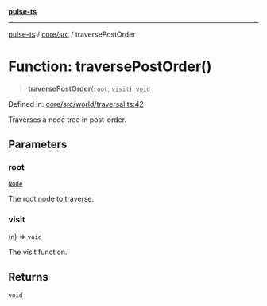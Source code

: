 [**pulse-ts**](../../../README.md)

***

[pulse-ts](../../../README.md) / [core/src](../README.md) / traversePostOrder

# Function: traversePostOrder()

> **traversePostOrder**(`root`, `visit`): `void`

Defined in: [core/src/world/traversal.ts:42](https://github.com/jlehett/pulse-ts/blob/95f7e0ab0aafbcd2aad691251c554317b3dfe19c/packages/core/src/world/traversal.ts#L42)

Traverses a node tree in post-order.

## Parameters

### root

[`Node`](../classes/Node.md)

The root node to traverse.

### visit

(`n`) => `void`

The visit function.

## Returns

`void`
